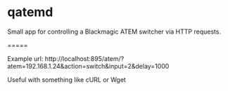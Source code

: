 qatemd
======

Small app for controlling a Blackmagic ATEM switcher via HTTP requests.

=====

Example url: http://localhost:895/atem/?atem=192.168.1.24&action=switch&input=2&delay=1000

Useful with something like cURL or Wget
